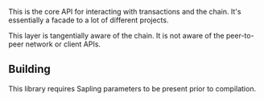 This is the core API for interacting with transactions and the chain. It's essentially a facade to a lot of different projects.

This layer is tangentially aware of the chain. It is not aware of the peer-to-peer network or client APIs.

## Building

This library requires Sapling parameters to be present prior to compilation.

